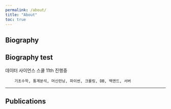 ```yaml
---
permalink: /about/
title: "About"
toc: true
---
```

## Biography
Biography test
---

데이터 사이언스 스쿨 11th 진행중

        기초수학, 통계분석, 머신런닝, 파이썬, 크롤링, DB, 백앤드, 서버

---
## Publications